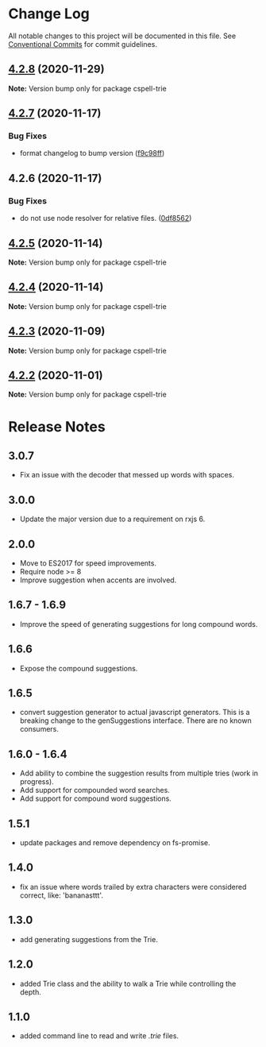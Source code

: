 # Change Log

All notable changes to this project will be documented in this file.
See [Conventional Commits](https://conventionalcommits.org) for commit guidelines.

## [4.2.8](https://github.com/streetsidesoftware/cspell/compare/cspell-trie@4.2.7...cspell-trie@4.2.8) (2020-11-29)

**Note:** Version bump only for package cspell-trie





## [4.2.7](https://github.com/streetsidesoftware/cspell/compare/cspell-trie@4.2.6...cspell-trie@4.2.7) (2020-11-17)


### Bug Fixes

* format changelog to bump version ([f9c98ff](https://github.com/streetsidesoftware/cspell/commit/f9c98ff2c5c2fe9d2c801d9f93fc7a25feb445f6))





## 4.2.6 (2020-11-17)

### Bug Fixes

-   do not use node resolver for relative files. ([0df8562](https://github.com/streetsidesoftware/cspell/commit/0df85625da5b667f5817fc710b44fa74b636d9a1))

## [4.2.5](https://github.com/streetsidesoftware/cspell/compare/cspell-trie@4.2.4...cspell-trie@4.2.5) (2020-11-14)

**Note:** Version bump only for package cspell-trie

## [4.2.4](https://github.com/streetsidesoftware/cspell/compare/cspell-trie@4.2.3...cspell-trie@4.2.4) (2020-11-14)

**Note:** Version bump only for package cspell-trie

## [4.2.3](https://github.com/streetsidesoftware/cspell/compare/cspell-trie@4.2.2...cspell-trie@4.2.3) (2020-11-09)

**Note:** Version bump only for package cspell-trie

## [4.2.2](https://github.com/streetsidesoftware/cspell/compare/cspell-trie@4.2.1...cspell-trie@4.2.2) (2020-11-01)

**Note:** Version bump only for package cspell-trie

# Release Notes

## 3.0.7

-   Fix an issue with the decoder that messed up words with spaces.

## 3.0.0

-   Update the major version due to a requirement on rxjs 6.

## 2.0.0

-   Move to ES2017 for speed improvements.
-   Require node >= 8
-   Improve suggestion when accents are involved.

## 1.6.7 - 1.6.9

-   Improve the speed of generating suggestions for long compound words.

## 1.6.6

-   Expose the compound suggestions.

## 1.6.5

-   convert suggestion generator to actual javascript generators.
    This is a breaking change to the genSuggestions interface. There are no known consumers.

## 1.6.0 - 1.6.4

-   Add ability to combine the suggestion results from multiple tries (work in progress).
-   Add support for compounded word searches.
-   Add support for compound word suggestions.

## 1.5.1

-   update packages and remove dependency on fs-promise.

## 1.4.0

-   fix an issue where words trailed by extra characters were considered correct, like: 'bananasttt'.

## 1.3.0

-   add generating suggestions from the Trie.

## 1.2.0

-   added Trie class and the ability to walk a Trie while controlling the depth.

## 1.1.0

-   added command line to read and write _.trie_ files.

<!---
    cspell:ignore bananasttt
-->

